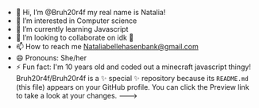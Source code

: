 - 👋 Hi, I’m @Bruh20r4f my real name is Natalia!
- 👀 I’m interested in Computer science
- 🌱 I’m currently learning Javascript
- 💞️ I’m looking to collaborate on idk 🤷
- 📫 How to reach me Nataliabellehasenbank@gmail.com
- 😄 Pronouns: She/her
- ⚡ Fun fact: I'm 10 years old and coded out a minecraft javascript thingy!
Bruh20r4f/Bruh20r4f is a ✨ special ✨ repository because its `README.md` (this file) appears on your GitHub profile.
You can click the Preview link to take a look at your changes.
--->
